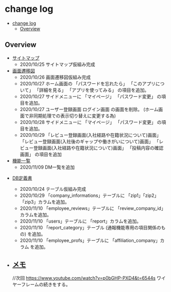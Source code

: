 # change log

<!-- TOC -->

- [change log](#change-log)
  - [Overview](#overview)

<!-- /TOC -->

## Overview
<!-- BASEC DESIGN -->
- [サイトマップ](#)
  - 2020/10/25
  サイトマップ仮組み完成
- [画面遷移図](#)
  - 2020/10/26
  画面遷移図仮組み完成
  - 2020/10/27
  ホーム画面の
  「パスワードを忘れたら」
  「このアプリについて」
  「詳細を見る」
  「アプリを使ってみる」
  の項目を追加。
  - 2020/10/27
  サイドメニューに
  「マイページ」
  「パスワード変更」
  の項目を追加。
  - 2020/10/27
  ユーザー登録画面
  ログイン画面
  の画面を削除。
  (ホーム画面で非同期処理での表示切り替えに変更する為)
  - 2020/10/28
  サイドメニューに
  「マイページ」
  「パスワード変更」
  の項目を追加。
  - 2020/10/29
  「レビュー登録画面(入社経路や在籍状況について)画面」
  「レビュー登録画面(入社後のギャップや働きがいについて)画面」
  「レビュー登録画面(入社経路や在籍状況について)画面」
  「投稿内容の確認画面」
  の項目を追加
- [機能一覧](#)
  - 2020/11/09
  DM一覧を追加

<!-- DETAIL DESIGN -->
- [DB定義書](#)
  - 2020/10/24
  テーブル仮組み完成
  - 2020/10/29
 「company_informations」テーブルに
 「zip1」「zip2」「zip3」カラムを追加。
  - 2020/11/10
 「employee_reviews」テーブルに
 「review_company_id」カラムを追加。
   - 2020/11/10
 「users」テーブルに
 「report」カラムを追加。
  - 2020/11/10
  「report_category」テーブル
  (通報機能専用の項目関係のもの)
  を追加。
  - 2020/11/10
  「employee_profs」テーブルに
  「affiliation_company」カラム
  を追加。

- [メモ](#)
  -
  //次回
  https://www.youtube.com/watch?v=p0bGHP-PXD4&t=6544s
  ワイヤーフレームの続きをする。